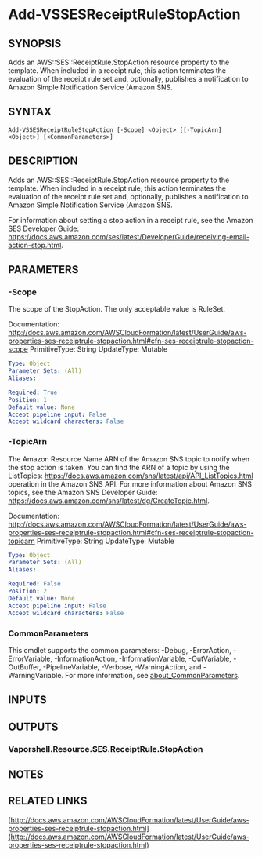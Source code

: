 # Add-VSSESReceiptRuleStopAction

## SYNOPSIS
Adds an AWS::SES::ReceiptRule.StopAction resource property to the template.
When included in a receipt rule, this action terminates the evaluation of the receipt rule set and, optionally, publishes a notification to Amazon Simple Notification Service (Amazon SNS.

## SYNTAX

```
Add-VSSESReceiptRuleStopAction [-Scope] <Object> [[-TopicArn] <Object>] [<CommonParameters>]
```

## DESCRIPTION
Adds an AWS::SES::ReceiptRule.StopAction resource property to the template.
When included in a receipt rule, this action terminates the evaluation of the receipt rule set and, optionally, publishes a notification to Amazon Simple Notification Service (Amazon SNS.

For information about setting a stop action in a receipt rule, see the Amazon SES Developer Guide: https://docs.aws.amazon.com/ses/latest/DeveloperGuide/receiving-email-action-stop.html.

## PARAMETERS

### -Scope
The scope of the StopAction.
The only acceptable value is RuleSet.

Documentation: http://docs.aws.amazon.com/AWSCloudFormation/latest/UserGuide/aws-properties-ses-receiptrule-stopaction.html#cfn-ses-receiptrule-stopaction-scope
PrimitiveType: String
UpdateType: Mutable

```yaml
Type: Object
Parameter Sets: (All)
Aliases:

Required: True
Position: 1
Default value: None
Accept pipeline input: False
Accept wildcard characters: False
```

### -TopicArn
The Amazon Resource Name ARN of the Amazon SNS topic to notify when the stop action is taken.
You can find the ARN of a topic by using the ListTopics: https://docs.aws.amazon.com/sns/latest/api/API_ListTopics.html operation in the Amazon SNS API.
For more information about Amazon SNS topics, see the Amazon SNS Developer Guide: https://docs.aws.amazon.com/sns/latest/dg/CreateTopic.html.

Documentation: http://docs.aws.amazon.com/AWSCloudFormation/latest/UserGuide/aws-properties-ses-receiptrule-stopaction.html#cfn-ses-receiptrule-stopaction-topicarn
PrimitiveType: String
UpdateType: Mutable

```yaml
Type: Object
Parameter Sets: (All)
Aliases:

Required: False
Position: 2
Default value: None
Accept pipeline input: False
Accept wildcard characters: False
```

### CommonParameters
This cmdlet supports the common parameters: -Debug, -ErrorAction, -ErrorVariable, -InformationAction, -InformationVariable, -OutVariable, -OutBuffer, -PipelineVariable, -Verbose, -WarningAction, and -WarningVariable. For more information, see [about_CommonParameters](http://go.microsoft.com/fwlink/?LinkID=113216).

## INPUTS

## OUTPUTS

### Vaporshell.Resource.SES.ReceiptRule.StopAction
## NOTES

## RELATED LINKS

[http://docs.aws.amazon.com/AWSCloudFormation/latest/UserGuide/aws-properties-ses-receiptrule-stopaction.html](http://docs.aws.amazon.com/AWSCloudFormation/latest/UserGuide/aws-properties-ses-receiptrule-stopaction.html)

